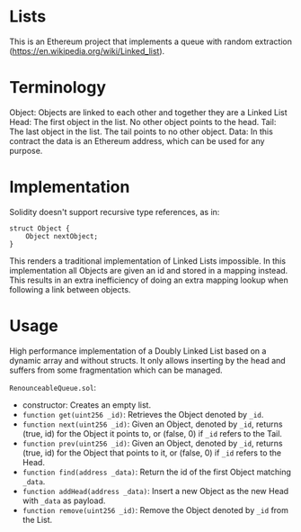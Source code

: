 # Lists

This is an Ethereum project that implements a queue with random extraction (https://en.wikipedia.org/wiki/Linked_list).

# Terminology
Object: Objects are linked to each other and together they are a Linked List
Head: The first object in the list. No other object points to the head.
Tail: The last object in the list. The tail points to no other object.
Data: In this contract the data is an Ethereum address, which can be used for any purpose.

# Implementation
Solidity doesn't support recursive type references, as in:
```
struct Object {
    Object nextObject;
}
```
This renders a traditional implementation of Linked Lists impossible. In this implementation all Objects are given an id and stored in a mapping instead. This results in an extra inefficiency of doing an extra mapping lookup when following a link between objects.

# Usage

High performance implementation of a Doubly Linked List based on a dynamic array and without structs. It only allows inserting by the head and suffers from some fragmentation which can be managed.

`RenounceableQueue.sol`:
* constructor: Creates an empty list.
* `function get(uint256 _id)`: Retrieves the Object denoted by `_id`.
* `function next(uint256 _id)`: Given an Object, denoted by `_id`, returns (true, id) for the Object it points to, or (false, 0) if `_id` refers to the Tail.
* `function prev(uint256 _id)`: Given an Object, denoted by `_id`, returns (true, id) for the Object that points to it, or (false, 0) if `_id` refers to the Head.
* `function find(address _data)`: Return the id of the first Object matching `_data`.
* `function addHead(address _data)`: Insert a new Object as the new Head with `_data` as payload.
* `function remove(uint256 _id)`: Remove the Object denoted by `_id` from the List.